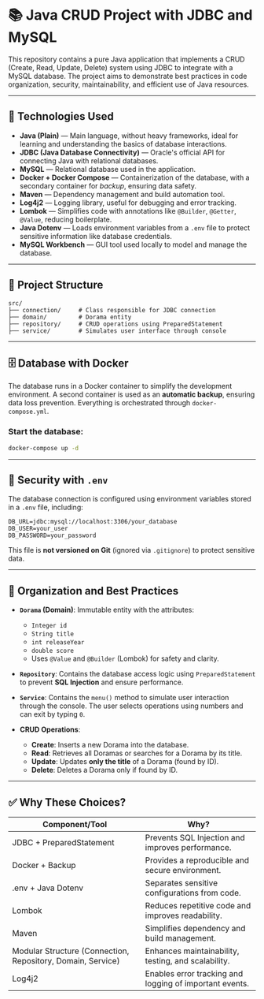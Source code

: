 # 📚 Java CRUD Project with JDBC and MySQL

This repository contains a pure Java application that implements a CRUD (Create, Read, Update, Delete) system using JDBC to integrate with a MySQL database. The project aims to demonstrate best practices in code organization, security, maintainability, and efficient use of Java resources.

---

## 🚀 Technologies Used

- **Java (Plain)** — Main language, without heavy frameworks, ideal for learning and understanding the basics of database interactions.
- **JDBC (Java Database Connectivity)** — Oracle's official API for connecting Java with relational databases.
- **MySQL** — Relational database used in the application.
- **Docker + Docker Compose** — Containerization of the database, with a secondary container for *backup*, ensuring data safety.
- **Maven** — Dependency management and build automation tool.
- **Log4j2** — Logging library, useful for debugging and error tracking.
- **Lombok** — Simplifies code with annotations like `@Builder`, `@Getter`, `@Value`, reducing boilerplate.
- **Java Dotenv** — Loads environment variables from a `.env` file to protect sensitive information like database credentials.
- **MySQL Workbench** — GUI tool used locally to model and manage the database.

---

## 🧱 Project Structure

```
src/
├── connection/     # Class responsible for JDBC connection
├── domain/         # Dorama entity
├── repository/     # CRUD operations using PreparedStatement
├── service/        # Simulates user interface through console
```

---

## 🗄️ Database with Docker

The database runs in a Docker container to simplify the development environment. A second container is used as an **automatic backup**, ensuring data loss prevention. Everything is orchestrated through `docker-compose.yml`.

### Start the database:
```bash
docker-compose up -d
```

---

## 🔐 Security with `.env`

The database connection is configured using environment variables stored in a `.env` file, including:

```env
DB_URL=jdbc:mysql://localhost:3306/your_database
DB_USER=your_user
DB_PASSWORD=your_password
```

This file is **not versioned on Git** (ignored via `.gitignore`) to protect sensitive data.

---

## 🧠 Organization and Best Practices

- **`Dorama` (Domain)**: Immutable entity with the attributes:
    - `Integer id`
    - `String title`
    - `int releaseYear`
    - `double score`
    - Uses `@Value` and `@Builder` (Lombok) for safety and clarity.

- **`Repository`**: Contains the database access logic using `PreparedStatement` to prevent **SQL Injection** and ensure performance.

- **`Service`**: Contains the `menu()` method to simulate user interaction through the console. The user selects operations using numbers and can exit by typing `0`.

- **CRUD Operations**:
    - **Create**: Inserts a new Dorama into the database.
    - **Read**: Retrieves all Doramas or searches for a Dorama by its title.
    - **Update**: Updates **only the title** of a Dorama (found by ID).
    - **Delete**: Deletes a Dorama only if found by ID.

---

## ✅ Why These Choices?

| Component/Tool | Why? |
|----------------|------|
| JDBC + PreparedStatement | Prevents SQL Injection and improves performance. |
| Docker + Backup | Provides a reproducible and secure environment. |
| .env + Java Dotenv | Separates sensitive configurations from code. |
| Lombok | Reduces repetitive code and improves readability. |
| Maven | Simplifies dependency and build management. |
| Modular Structure (Connection, Repository, Domain, Service) | Enhances maintainability, testing, and scalability. |
| Log4j2 | Enables error tracking and logging of important events. |
